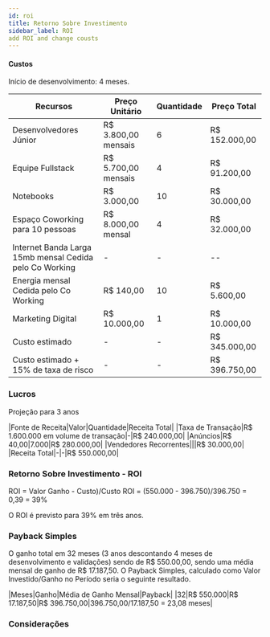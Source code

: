 ```yaml
---
id: roi
title: Retorno Sobre Investimento
sidebar_label: ROI
add ROI and change cousts
---
```

#### Custos
Início de desenvolvimento: 4 meses.

|Recursos|Preço Unitário|Quantidade|Preço Total|
|--------|--------------|----------|-----------|
|Desenvolvedores Júnior|R$ 3.800,00 mensais|6|R$ 152.000,00|
|Equipe Fullstack|R$ 5.700,00 mensais|4|R$ 91.200,00|
|Notebooks|R$ 3.000,00|10|R$ 30.000,00|
|Espaço Coworking para 10 pessoas|R$ 8.000,00 mensal|4|R$ 32.000,00|
|Internet Banda Larga 15mb mensal Cedida pelo Co Working|-| - | --|
|Energia mensal Cedida pelo Co Working|R$ 140,00|10|R$ 5.600,00|
|Marketing Digital|R$ 10.000,00|1|R$ 10.000,00|
|Custo estimado|-|-|R$ 345.000,00|
|Custo estimado + 15% de taxa de risco|-|-|R$ 396.750,00|

### Lucros

Projeção para 3 anos

|Fonte de Receita|Valor|Quantidade|Receita Total|
|Taxa de Transação|R$ 1.600.000 em volume de transação|-|R$ 240.000,00|
|Anúncios|R$ 40,00|7.000|R$ 280.000,00|
|Vendedores Recorrentes|||R$ 30.000,00|
|Receita Total|-|-|R$ 550.000,00|

### Retorno Sobre Investimento - ROI

ROI = Valor Ganho - Custo)/Custo
ROI = (550.000 - 396.750)/396.750 = 0,39 = 39%

O ROI é previsto para 39% em três anos.

### Payback Simples
O ganho total em 32 meses (3 anos descontando 4 meses de desenvolvimento e validações) sendo de R$ 550.00,00, sendo uma média mensal de ganho de R$ 17.187,50. O Payback Simples, calculado como Valor Investido/Ganho no Período seria o seguinte resultado.

|Meses|Ganho|Média de Ganho Mensal|Payback|
|32|R$ 550.000|R$ 17.187,50|R$ 396.750,00|396.750,00/17.187,50 = 23,08 meses|

### Considerações

